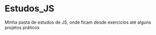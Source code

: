 # Estudos_JS
 Minha pasta de estudos de JS, onde ficam desde exercicíos até alguns projetos práticos
